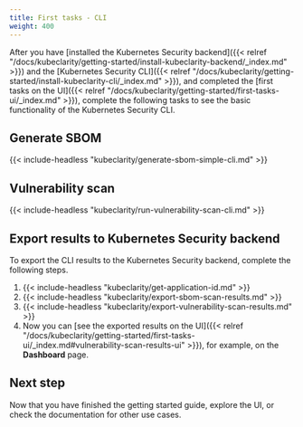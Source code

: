 ```yaml
---
title: First tasks - CLI
weight: 400
---
```


After you have [installed the Kubernetes Security backend]({{< relref "/docs/kubeclarity/getting-started/install-kubeclarity-backend/_index.md" >}}) and the [Kubernetes Security CLI]({{< relref "/docs/kubeclarity/getting-started/install-kubeclarity-cli/_index.md" >}}), and completed the [first tasks on the UI]({{< relref "/docs/kubeclarity/getting-started/first-tasks-ui/_index.md" >}}), complete the following tasks to see the basic functionality of the Kubernetes Security CLI.

## Generate SBOM

{{< include-headless "kubeclarity/generate-sbom-simple-cli.md" >}}

## Vulnerability scan

{{< include-headless "kubeclarity/run-vulnerability-scan-cli.md" >}}

## Export results to Kubernetes Security backend

To export the CLI results to the Kubernetes Security backend, complete the following steps.

1. {{< include-headless "kubeclarity/get-application-id.md" >}}
1. {{< include-headless "kubeclarity/export-sbom-scan-results.md" >}}
1. {{< include-headless "kubeclarity/export-vulnerability-scan-results.md" >}}
1. Now you can [see the exported results on the UI]({{< relref "/docs/kubeclarity/getting-started/first-tasks-ui/_index.md#vulnerability-scan-results-ui" >}}), for example, on the **Dashboard** page.

## Next step

Now that you have finished the getting started guide, explore the UI, or check the documentation for other use cases.
